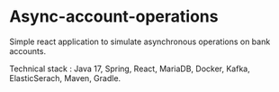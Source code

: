# Async-account-operations

Simple react application to simulate asynchronous operations on bank accounts.

Technical stack : Java 17, Spring, React, MariaDB, Docker, Kafka, ElasticSerach, Maven, Gradle.
